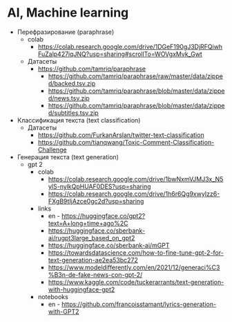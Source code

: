 # AI, Machine learning

- Перефразирование (paraphrase)
  - colab
    - https://colab.research.google.com/drive/1DGeF190gJ3DjRFQiwhFuZalp427iqJNQ?usp=sharing#scrollTo=WOVgxMvk_Gwt
  - Датасеты
    - https://github.com/tamriq/paraphrase
      - https://github.com/tamriq/paraphrase/raw/master/data/zipped/backed.tsv.zip
      - https://github.com/tamriq/paraphrase/blob/master/data/zipped/news.tsv.zip
      - https://github.com/tamriq/paraphrase/blob/master/data/zipped/subtitles.tsv.zip
- Классификация текста (text classification)
  - Датасеты
    - https://github.com/FurkanArslan/twitter-text-classification
    - https://github.com/tianqwang/Toxic-Comment-Classification-Challenge
- Генерация текста (text generation)
  - gpt 2
    - colab
      - https://colab.research.google.com/drive/1bwNxmVJMJ3x_N5ylS-nylkQpHUAF0DES?usp=sharing
      - https://colab.research.google.com/drive/1h6r6Qg9xwyIzz6-FXgB9tIjAzce0gc2d?usp=sharing
    - links
      - en - https://huggingface.co/gpt2?text=A+long+time+ago%2C
      - https://huggingface.co/sberbank-ai/rugpt3large_based_on_gpt2
      - https://huggingface.co/sberbank-ai/mGPT
      - https://towardsdatascience.com/how-to-fine-tune-gpt-2-for-text-generation-ae2ea53bc272
      - https://www.modeldifferently.com/en/2021/12/generaci%C3%B3n-de-fake-news-con-gpt-2/
      - https://www.kaggle.com/code/tuckerarrants/text-generation-with-huggingface-gpt2
    - notebooks
      - en - https://github.com/francoisstamant/lyrics-generation-with-GPT2
  
